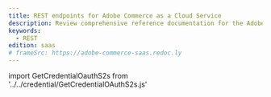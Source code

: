 ```yaml
---
title: REST endpoints for Adobe Commerce as a Cloud Service
description: Review comprehensive reference documentation for the Adobe Commerce as a Cloud Service REST API schema.
keywords:
  - REST
edition: saas
# frameSrc: https://adobe-commerce-saas.redoc.ly
--- 
```


import GetCredentialOauthS2s from '../../credential/GetCredentialOAuthS2s.js'

<GetCredentialOauthS2s />

<RedoclyAPIBlock src="/commerce-webapi/src/openapi/accs-schema.yaml"/>
